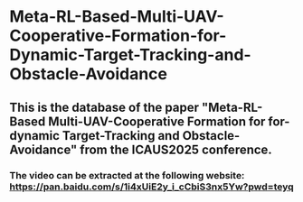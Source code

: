 # Meta-RL-Based-Multi-UAV-Cooperative-Formation-for-Dynamic-Target-Tracking-and-Obstacle-Avoidance

## This is the database of the paper "Meta-RL-Based Multi-UAV-Cooperative Formation for for-dynamic Target-Tracking and Obstacle-Avoidance" from the ICAUS2025 conference.

### The video can be extracted at the following website:  https://pan.baidu.com/s/1i4xUiE2y_i_cCbiS3nx5Yw?pwd=teyq
